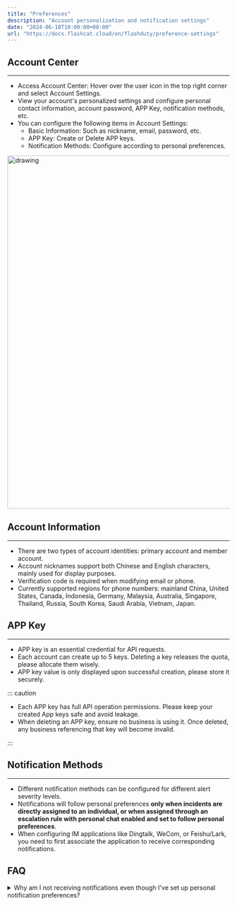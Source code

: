 ```yaml
---
title: "Preferences"
description: "Account personalization and notification settings"
date: "2024-06-18T10:00:00+08:00"
url: "https://docs.flashcat.cloud/en/flashduty/preference-settings"
---
```


<!-- Video Guide 
## Video Guide
---

<Video width="200" style="width: 140px;" src="https://download.flashcat.cloud/flashduty/video/preference.mp4"></Video>
-->

## Account Center
---
- Access Account Center: Hover over the user icon in the top right corner and select Account Settings.
- View your account's personalized settings and configure personal contact information, account password, APP Key, notification methods, etc.
- You can configure the following items in Account Settings:
     - Basic Information: Such as nickname, email, password, etc.
     - APP Key: Create or Delete APP keys.
     - Notification Methods: Configure according to personal preferences.

<img src="https://download.flashcat.cloud/flashduty/doc/en/fd/pre-1.png" alt="drawing" width="800"/>

## Account Information
---
- There are two types of account identities: primary account and member account.
- Account nicknames support both Chinese and English characters, mainly used for display purposes.
- Verification code is required when modifying email or phone.
- Currently supported regions for phone numbers: mainland China, United States, Canada, Indonesia, Germany, Malaysia, Australia, Singapore, Thailand, Russia, South Korea, Saudi Arabia, Vietnam, Japan.

## APP Key
---
- APP key is an essential credential for API requests.
- Each account can create up to 5 keys. Deleting a key releases the quota, please allocate them wisely.
- APP key value is only displayed upon successful creation, please store it securely.

::: caution

- Each APP key has full API operation permissions. Please keep your created App keys safe and avoid leakage.
- When deleting an APP key, ensure no business is using it. Once deleted, any business referencing that key will become invalid.

:::

## Notification Methods
---
- Different notification methods can be configured for different alert severity levels.
- Notifications will follow personal preferences **only when incidents are directly assigned to an individual, or when assigned through an escalation rule with personal chat enabled and set to follow personal preferences**.
- When configuring IM applications like Dingtalk, WeCom, or Feishu/Lark, you need to first associate the application to receive corresponding notifications.


## FAQ

<details>
  <summary>Why am I not receiving notifications even though I've set up personal notification preferences?</summary>
  How Flashduty assigns responders and sends notifications depends solely on the escalation rule settings. This means if you haven't set up an escalation rule, no notifications will be triggered when an incident occurs.
  
  Additionally, the personal chat notification channel in escalation rules supports two settings: "Follow Personal Preferences" and "Follow Unified Settings". Only under "Follow Personal Preferences" will notifications be sent according to your personal settings. If "Follow Unified Settings" is selected, all users will receive notifications according to this unified setting, regardless of their personal preferences.

  Check your specific settings in Channel Details => Escalation Rules.
</details>
